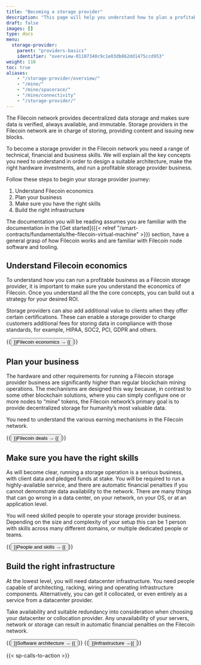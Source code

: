```yaml
---
title: "Becoming a storage provider"
description: "This page will help you understand how to plan a profitable business, design a suitable storage provider architecture, and make the right hardware investments."
draft: false
images: []
type: docs
menu:
  storage-provider:
    parent: "providers-basics"
    identifier: "overview-01107340c9c1e03db862dd1475ccd953"
weight: 110
toc: true
aliases:
    - "/storage-provider/overview/"
    - "/mine/"
    - "/mine/spacerace/"
    - "/mine/connectivity"
    - "/storage-provider/"
---
```

The Filecoin network provides decentralized data storage and makes sure data is verified, always available, and immutable. Storage providers in the Filecoin network are in charge of storing, providing content and issuing new blocks.

To become a storage provider in the Filecoin network you need a range of technical, financial and business skills. We will explain all the key concepts you need to understand in order to design a suitable architecture, make the right hardware investments, and run a profitable storage provider business.

Follow these steps to begin your storage provider journey:

1. Understand Filecoin economics
2. Plan your business
3. Make sure you have the right skills
4. Build the right infrastructure

The documentation you will be reading assumes you are familiar with the documentation in the [Get started]({{< relref "/smart-contracts/fundamentals/the-filecoin-virtual-machine" >}}) section, have a general grasp of how Filecoin works and are familiar with Filecoin node software and tooling.

## Understand Filecoin economics

To understand how you can run a profitable business as a Filecoin storage provider, it is important to make sure you understand the economics of Filecoin. Once you understand all the the core concepts, you can build out a strategy for your desired ROI.

Storage providers can also add additional value to clients when they offer certain certifications. These can enable a storage provider to charge customers additional fees for storing data in compliance with those standards, for example, HIPAA, SOC2, PCI, GDPR and others.

{{<button url="https://docs.filecoin.io/storage-provider/filecoin-economics/storage-proving/">}}Filecoin economics → {{</button>}}

## Plan your business

The hardware and other requirements for running a Filecoin storage provider business are significantly higher than regular blockchain mining operations. The mechanisms are designed this way because, in contrast to some other blockchain solutions, where you can simply configure one or more nodes to “mine” tokens, the Filecoin network’s primary goal is to provide decentralized storage for humanity’s most valuable data.

You need to understand the various earning mechanisms in the Filecoin network.

{{<button url="https://docs.filecoin.io/storage-provider/filecoin-deals/storage-deals/">}}Filecoin deals → {{</button>}}

## Make sure you have the right skills

As will become clear, running a storage operation is a serious business, with client data and pledged funds at stake. You will be required to run a highly-available service, and there are automatic financial penalties if you cannot demonstrate data availability to the network. There are many things that can go wrong in a data center, on your network, on your OS, or at an application level.

You will need skilled people to operate your storage provider business. Depending on the size and complexity of your setup this can be 1 person with skills across many different domains, or multiple dedicated people or teams.

{{<button url="https://docs.filecoin.io/storage-provider/skills/linux/">}}People and skills → {{</button>}}

## Build the right infrastructure

At the lowest level, you will need datacenter infrastructure. You need people capable of architecting, racking, wiring and operating infrastructure components. Alternatively, you can get it collocated, or even entirely as a service from a datacenter provider.

Take availability and suitable redundancy into consideration when choosing your datacenter or collocation provider. Any unavailability of your servers, network or storage can result in automatic financial penalties on the Filecoin network.

{{<button url="https://docs.filecoin.io/storage-provider/architecture/lotus-components/">}}Software architecture → {{</button>}} {{<button url="https://docs.filecoin.io/storage-provider/skills/storage/">}}Infrastructure →{{</button>}}

{{< sp-calls-to-action >}}
<!--REVIEWED!-->